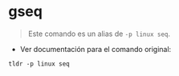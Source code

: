 # gseq

> Este comando es un alias de `-p linux seq`.

- Ver documentación para el comando original:

`tldr -p linux seq`
